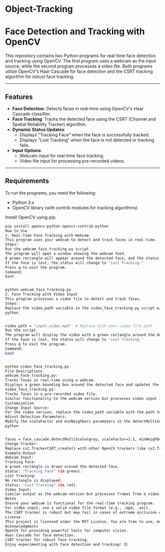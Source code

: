 # Object-Tracking
# Face Detection and Tracking with OpenCV

This repository contains two Python programs for real-time face detection and tracking using OpenCV. The first program uses a webcam as the input source, while the second program processes a video file. Both programs utilize OpenCV's Haar Cascade for face detection and the CSRT tracking algorithm for robust face tracking.

---

## Features

- **Face Detection**: Detects faces in real-time using OpenCV's Haar Cascade classifier.
- **Face Tracking**: Tracks the detected face using the CSRT (Channel and Spatial Reliability Tracker) algorithm.
- **Dynamic Status Updates**:
  - Displays "Tracking Face" when the face is successfully tracked.
  - Displays "Lost Tracking" when the face is not detected or tracking fails.
- **Input Options**:
  - Webcam input for real-time face tracking.
  - Video file input for processing pre-recorded videos.

---

## Requirements

To run the programs, you need the following:

- Python 3.x
- OpenCV library (with contrib modules for tracking algorithms)

Install OpenCV using pip:
```bash
pip install opencv-python opencv-contrib-python
How to Use
1. Real-Time Face Tracking with Webcam
This program uses your webcam to detect and track faces in real-time.
Steps:
Run the webcam_face_tracking.py script.
The program will open a window showing the webcam feed.
A green rectangle will appear around the detected face, and the status "Tracking Face" will be displayed.
If the face is lost, the status will change to "Lost Tracking."
Press q to exit the program.
Command:
bash


python webcam_face_tracking.py
2. Face Tracking with Video Input
This program processes a video file to detect and track faces.
Steps:
Replace the video_path variable in the video_face_tracking.py script with the path to your video file.
python


video_path = "input_video.mp4"  # Replace with your video file path
Run the script.
The program will display the video with a green rectangle around the detected face and the status "Tracking Face."
If the face is lost, the status will change to "Lost Tracking."
Press q to exit the program.
Command:
bash


python video_face_tracking.py
File Descriptions
webcam_face_tracking.py:
Tracks faces in real-time using a webcam.
Displays a green bounding box around the detected face and updates the tracking status.
video_face_tracking.py:
Tracks faces in a pre-recorded video file.
Similar functionality to the webcam version but processes video input instead.
Customization
Change Input Source:
For the video version, replace the video_path variable with the path to your video file.
Adjust Detection Parameters:
Modify the scaleFactor and minNeighbors parameters in the detectMultiScale function to fine-tune face detection sensitivity.
python


faces = face_cascade.detectMultiScale(gray, scaleFactor=1.1, minNeighbors=5, minSize=(30, 30))
Change Tracker:
Replace cv2.TrackerCSRT_create() with other OpenCV trackers like cv2.TrackerKCF_create() or cv2.TrackerMIL_create() for different tracking algorithms.
Example Output
Webcam Input:
Tracking Face:
A green rectangle is drawn around the detected face.
Status: "Tracking Face" (in green).
Lost Tracking:
No rectangle is displayed.
Status: "Lost Tracking" (in red).
Video Input:
Similar output as the webcam version but processes frames from a video file.
Notes
Ensure your webcam is functional for the real-time tracking program.
For video input, use a valid video file format (e.g., .mp4, .avi).
The CSRT tracker is robust but may fail in cases of extreme occlusion or rapid movement.
License
This project is licensed under the MIT License. You are free to use, modify, and distribute the code.
Acknowledgments
OpenCV for providing powerful tools for computer vision.
Haar Cascade for face detection.
CSRT tracker for robust face tracking.
Enjoy experimenting with face detection and tracking! 😊
